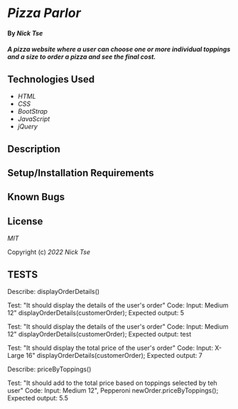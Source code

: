 # _Pizza Parlor_

#### By _**Nick Tse**_

#### _A pizza website where a user can choose one or more individual toppings and a size to order a pizza and see the final cost._

## Technologies Used

* _HTML_
* _CSS_
* _BootStrap_
* _JavaScript_
* _jQuery_

## Description

## Setup/Installation Requirements

## Known Bugs

## License

_MIT_

Copyright (c) _2022_ _Nick Tse_

## TESTS

Describe: displayOrderDetails()

Test: "It should display the details of the user's order"
Code:
Input: Medium 12"
displayOrderDetails(customerOrder);
Expected output: 5

Test: "It should display the details of the user's order"
Code:
Input: Medium 12"
displayOrderDetails(customerOrder);
Expected output: test

Test: "It should display the total price of the user's order"
Code:
Input: X-Large 16"
displayOrderDetails(customerOrder);
Expected output: 7

Describe: priceByToppings()

Test: "It should add to the total price based on toppings selected by teh user"
Code:
Input: Medium 12", Pepperoni
newOrder.priceByToppings();
Expected output: 5.5